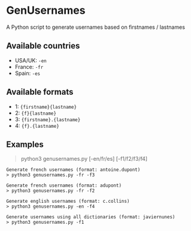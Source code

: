# GenUsernames
A Python script to generate usernames based on firstnames / lastnames

## Available countries 

- USA/UK: `-en`
- France: `-fr`
- Spain: `-es`

## Available formats

- 1: `{firstname}{lastname}`
- 2: `{f}{lastname}`
- 3: `{firstname}.{lastname}` 
- 4: `{f}.{lastname}`

## Examples
> python3 genusernames.py [-en/fr/es] [-f1/f2/f3/f4]

```
Generate french usernames (format: antoine.dupont)
> python3 genusernames.py -fr -f3

Generate french usernames (format: adupont)
> python3 genusernames.py -fr -f2

Generate english usernames (format: c.collins)
> python3 genusernames.py -en -f4

Generate usernames using all dictionaries (format: javiernunes)
> python3 genusernames.py -f1
```

